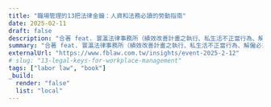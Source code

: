 ```yaml
---
title: "職場管理的13把法律金鑰：人資和法務必讀的勞動指南"
date: 2025-02-11
draft: false
description: "合著 feat. 寰瀛法律事務所（績效改善計畫之執行、私生活不正當行為、解僱必須遵守之30日除斥期間）。"
summary: "合著 feat. 寰瀛法律事務所（績效改善計畫之執行、私生活不正當行為、解僱必須遵守之30日除斥期間）。"
externalUrl: "https://www.fblaw.com.tw/insights/event-2025-2-12"
# slug: "13-legal-keys-for-workplace-management"
tags: ["labor law", "book"]
_build:
  render: "false"
  list: "local"
---
```

